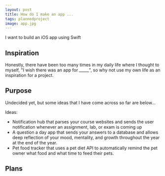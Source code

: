 ```yaml
---
layout: post
title: How do I make an app ...
tags: plannedproject
image: app.jpg
---
```


I want to build an iOS app using Swift

## Inspiration
Honestly, there have been too many times in my daily life where I thought to myself, "I wish there was an app for _____", so why not use my own life as an inspiration for a project. 

## Purpose
Undecided yet, but some ideas that I have come across so far are below...

Ideas: 
- Notification hub that parses your course websites and sends the user notification whenever an assignment, lab, or exam is coming up
- A question a day app that sends your answers to a database and allows deep reflection of your mood, mentality, and growth throughout the year at the end of the year. 
- Pet food tracker that uses a pet diet API to automatically remind the pet owner what food and what time to feed their pets. 

## Plans

